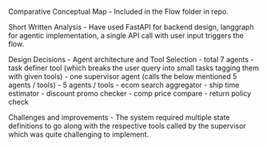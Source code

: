 Comparative Conceptual Map - Included in the Flow folder in repo.

Short Written Analysis - Have used FastAPI for backend design, langgraph for agentic implementation, a single API call with user input triggers the flow.

Design Decisions - Agent architecture and Tool Selection  - total 7 agents
                                                          - task definer tool (which breaks the user query into small tasks tagging them with given tools)
                                                          - one supervisor agent (calls the below mentioned 5 agents / tools)
                                                          - 5 agents / tools
                                                              - ecom search aggregator
                                                              - ship time estimator
                                                              - discount promo checker
                                                              - comp price compare
                                                              - return policy check

Challenges and improvements - The system required multiple state definitions to go along with the respective tools called by the supervisor which was quite challenging to 
implement.
